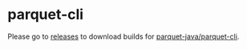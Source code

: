 # parquet-cli

Please go to [releases](https://github.com/CBIIT/parquet-cli/releases) to download builds for [parquet-java/parquet-cli](https://github.com/apache/parquet-java/tree/master/parquet-cli).
